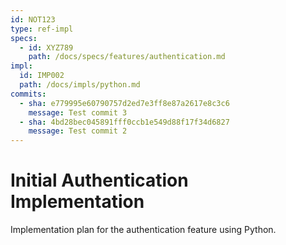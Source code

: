 ```yaml
---
id: NOT123
type: ref-impl
specs:
  - id: XYZ789
    path: /docs/specs/features/authentication.md
impl:
  id: IMP002
  path: /docs/impls/python.md
commits:
  - sha: e779995e60790757d2ed7e3ff8e87a2617e8c3c6
    message: Test commit 3
  - sha: 4bd28bec045891fff0ccb1e549d88f17f34d6827
    message: Test commit 2
---
```


# Initial Authentication Implementation

Implementation plan for the authentication feature using Python.
